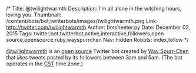 /*
Title: @twilightwarmth
Description: I'm all alone in the witching hours, loving you.
Thumbnail: /content/bots/bot,twitterbots/images/twilightwarmth.png
Link: http://twitter.com/twilightwarmth
Author: botsheeter.py
Date: December 02, 2015
Tags: twitter,bot,twitterbot,active,interactive,followers,open source,opensource,ruby,wayspurrchen
Nav: hidden
Robots: index,follow
*/

[@twilightwarmth](https://twitter.com/twilightwarmth) is an [open source](https://github.com/wayspurrchen/twilightwarmth) Twitter bot created by [Way Spurr-Chen](https://twitter.com/wayspurrchen) that *likes* tweets posted by its followers between 3am and 5am. (The bot operates in the [CST](http://www.timeanddate.com/time/zones/cst) time zone.)

